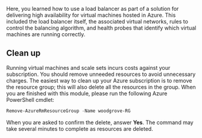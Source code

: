Here, you learned how to use a load balancer as part of a solution for delivering high availability for virtual machines hosted in Azure. This included the load balancer itself, the associated virtual networks, rules to control the balancing algorithm, and health probes that identify which virtual machines are running correctly.

## Clean up
<!---TODO: Update for sandbox?--->

Running virtual machines and scale sets incurs costs against your subscription. You should remove unneeded resources to avoid unnecessary charges. The easiest way to clean up your Azure subscription is to remove the resource group; this will also delete all the resources in the group. When you are finished with this module, please run the following Azure PowerShell cmdlet:

```powershell
Remove-AzureRmResourceGroup -Name woodgrove-RG
```

When you are asked to confirm the delete, answer **Yes**. The command may take several minutes to complete as resources are deleted.